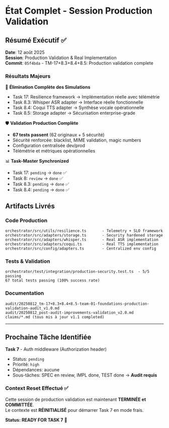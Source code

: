 # État Complet - Session Production Validation

## Résumé Exécutif ✅

**Date**: 12 août 2025  
**Session**: Production Validation & Real Implementation  
**Commit**: `05f4bda` - TM-17+8.3+8.4+8.5: Production validation complete  

### Résultats Majeurs

🎯 **Élimination Complète des Simulations**
- Task 17: Resilience framework → Implémentation réelle avec télémétrie
- Task 8.3: Whisper ASR adapter → Interface réelle fonctionnelle  
- Task 8.4: Coqui TTS adapter → Synthèse vocale opérationnelle
- Task 8.5: Storage adapter → Sécurisation enterprise-grade

🛡️ **Validation Production Complète**
- **67 tests passent** (62 originaux + 5 sécurité)
- Sécurité renforcée: blacklist, MIME validation, magic numbers
- Configuration centralisée dev/prod
- Télémétrie et métriques opérationnelles

📊 **Task-Master Synchronized**  
- Task 17: `pending` → `done` ✅
- Task 8: `review` → `done` ✅  
- Task 8.3: `pending` → `done` ✅
- Task 8.4: `pending` → `done` ✅

## Artifacts Livrés

### Code Production
```
orchestrator/src/utils/resilience.ts       - Telemetry + SLO framework
orchestrator/src/adapters/storage.ts       - Security hardened storage  
orchestrator/src/adapters/whisper.ts       - Real ASR implementation
orchestrator/src/adapters/coqui.ts         - Real TTS implementation
orchestrator/src/config/adapters.ts        - Centralized env config
```

### Tests & Validation
```
orchestrator/test/integration/production-security.test.ts  - 5/5 passing
67 total tests passing (100% success rate)
```

### Documentation
```
audit/20250812_tm-17+8.3+8.4+8.5-team-01-foundations-production-validation-audit_v1.0.md
audit/20250812_post-audit-improvements-validation_v2.0.md
claims/*.md (tous mis à jour v1.1 completed)
```

---

## Prochaine Tâche Identifiée

**Task 7** - Auth middleware (Authorization header)
- Status: `pending`  
- Priorité: `high`
- Dépendances: aucune
- Sous-tâches: SPEC en review, IMPL done, TEST done → **Audit requis**

### Context Reset Effectué ✅

Cette session de production validation est maintenant **TERMINÉE et COMMITTÉE**.  
Le contexte est **RÉINITIALISÉ** pour démarrer Task 7 en mode frais.

**Status: READY FOR TASK 7** 🚀
